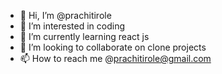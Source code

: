 - 👋 Hi, I’m @prachitirole
- 👀 I’m interested in coding 
- 🌱 I’m currently learning  react js
- 💞️ I’m looking to collaborate on  clone projects 
- 📫 How to reach me @prachitirole@gmail.com

<!---
prachitirol/prachitirol is a ✨ special ✨ repository because its `README.md` (this file) appears on your GitHub profile.
You can click the Preview link to take a look at your changes.
--->
